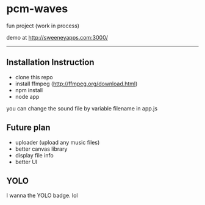 # pcm-waves
fun project (work in process)

demo at http://sweeneyapps.com:3000/

------
## Installation Instruction
- clone this repo
- install ffmpeg (http://ffmpeg.org/download.html)
- npm install
- node app

you can change the sound file by variable filename in app.js

## Future plan
- uploader (upload any music files)
- better canvas library
- display file info
- better UI

## YOLO
I wanna the YOLO badge. lol
